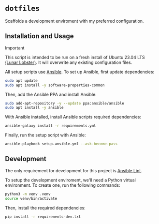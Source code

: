 # `dotfiles`

Scaffolds a development enviroment with my preferred configuration.

## Installation and Usage

> [!IMPORTANT]
> This script is intended to be run on a fresh install of Ubuntu 23.04 LTS [(Lunar Lobster)]([https://releases.ubuntu.com/jammy/](https://releases.ubuntu.com/lunar/)). It will overwrite any existing configuration files.

All setup scripts use [Ansible](https://docs.ansible.com/). To set up Ansible, first update dependencies:

```bash
sudo apt update 
sudo apt install -y software-properties-common
```

Then, add the Ansible PPA and install Ansible:

```bash
sudo add-apt-repository -y --update ppa:ansible/ansible
sudo apt install -y ansible
```

With Ansible installed, install Ansible scripts required dependencies:

```bash
ansible-galaxy install -r requirements.yml
```

Finally, run the setup script with Ansible:

```bash
ansible-playbook setup.ansible.yml --ask-become-pass
```

## Development

The only requirement for development for this project is [Ansible Lint](https://ansible.readthedocs.io/projects/lint/).

To setup the development enviroment, we'll need a Python virtual environment. To create one, run the following commands:

```bash
python3 -m venv .venv
source venv/bin/activate
``` 

Then, install the required dependencies:

```bash
pip install -r requirements-dev.txt
```
